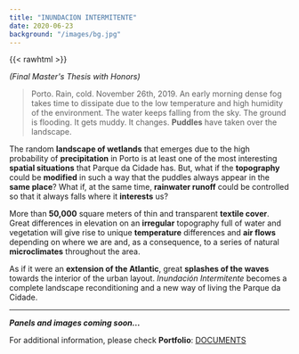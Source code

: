 ```yaml
---
title: "INUNDACION INTERMITENTE"
date: 2020-06-23
background: "/images/bg.jpg"
---
```


{{< rawhtml >}}

<html>
    <head>
        <link rel="stylesheet" href="css/poststyle.css">
    </head>
    <body>
        <p><em>(Final Master's Thesis with Honors)</em></p>
        <blockquote>
        <p>Porto. Rain, cold. November 26th, 2019. An early morning dense fog takes time to dissipate due to the low temperature and high humidity of the environment. The water keeps falling from the sky. The ground is flooding. It gets muddy. It changes. <strong>Puddles</strong> have taken over the landscape.</p>
        </blockquote>
        <p>The random <strong>landscape of wetlands</strong> that emerges due to the high probability of <strong>precipitation</strong> in Porto is at least one of the most interesting <strong>spatial situations</strong> that Parque da Cidade has. But, what if the <strong>topography</strong> could be <strong>modified</strong> in such a way that the puddles always appear in the <strong>same place</strong>? What if, at the same time, <strong>rainwater runoff</strong> could be controlled so that it always falls where it <strong>interests</strong> us?</p>
        <p>More than <strong>50,000</strong> square meters of thin and transparent <strong>textile cover</strong>. Great differences in elevation on an <strong>irregular</strong> topography full of water and vegetation will give rise to unique <strong>temperature</strong> differences and <strong>air flows</strong> depending on where we are and, as a consequence, to a series of natural <strong>microclimates</strong> throughout the area.</p>
        <p>As if it were an <strong>extension of the Atlantic</strong>, great <strong>splashes of the waves</strong> towards the interior of the urban layout. <em>Inundación Intermitente</em> becomes a complete landscape reconditioning and a new way of living the Parque da Cidade.</p>
        <hr>
        <p><em><strong>Panels and images coming soon...</strong></em></p>
        <p>For additional information, please check <strong>Portfolio</strong>:
        <a href="/#documents">DOCUMENTS</a></p>
    </body>
</html>